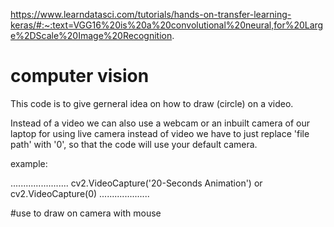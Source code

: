 https://www.learndatasci.com/tutorials/hands-on-transfer-learning-keras/#:~:text=VGG16%20is%20a%20convolutional%20neural,for%20Large%2DScale%20Image%20Recognition.
# computer vision
This code is to give gerneral idea on how to draw (circle) on a video.

Instead of a video we can also use a webcam or an inbuilt camera of our laptop
for using live camera instead of video we have to just replace 'file path' with '0', so that the code will use your default camera.

example:

.......................
cv2.VideoCapture('20-Seconds Animation') or cv2.VideoCapture(0)
....................

#use to draw on camera with mouse








